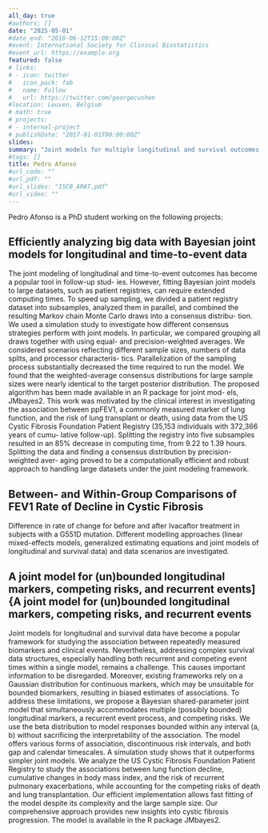 ```yaml
---
all_day: true
#authors: []
date: "2025-05-01"
#date_end: "2018-06-12T15:00:00Z"
#event: International Society for Clinical Biostatistics
#event_url: https://example.org
featured: false
# links:
# - icon: twitter
#   icon_pack: fab
#   name: Follow
#   url: https://twitter.com/georgecushen
#location: Leuven, Belgium
# math: true
# projects:
# - internal-project
# publishDate: "2017-01-01T00:00:00Z"
slides: 
summary: "Joint models for multiple longitudinal and survival outcomes using the Cystic Fibrosis data" 
#tags: []
title: Pedro Afonso
#url_code: ""
#url_pdf: ""
#url_slides: "ISCB_ARAT.pdf"
#url_video: ""
---
```


Pedro Afonso is a PhD student working on the following projects:

## Efficiently analyzing big data with Bayesian joint models for longitudinal and time-to-event data

The joint modeling of longitudinal and time-to-event outcomes has become a popular tool in follow-up stud-
ies. However, fitting Bayesian joint models to large datasets, such as patient registries, can require extended
computing times. To speed up sampling, we divided a patient registry dataset into subsamples, analyzed
them in parallel, and combined the resulting Markov chain Monte Carlo draws into a consensus distribu-
tion. We used a simulation study to investigate how different consensus strategies perform with joint models.
In particular, we compared grouping all draws together with using equal- and precision-weighted averages.
We considered scenarios reflecting different sample sizes, numbers of data splits, and processor characteris-
tics. Parallelization of the sampling process substantially decreased the time required to run the model. We
found that the weighted-average consensus distributions for large sample sizes were nearly identical to the
target posterior distribution. The proposed algorithm has been made available in an R package for joint mod-
els, JMbayes2. This work was motivated by the clinical interest in investigating the association between
ppFEV1, a commonly measured marker of lung function, and the risk of lung transplant or death, using data
from the US Cystic Fibrosis Foundation Patient Registry (35,153 individuals with 372,366 years of cumu-
lative follow-up). Splitting the registry into five subsamples resulted in an 85% decrease in computing time,
from 9.22 to 1.39 hours. Splitting the data and finding a consensus distribution by precision-weighted aver-
aging proved to be a computationally efficient and robust approach to handling large datasets under the joint
modeling framework.
 
## Between- and Within-Group Comparisons of FEV1 Rate of Decline in Cystic Fibrosis 

Difference in rate of change for before and after Ivacaftor treatment in subjects with a G551D mutation. Different modelling approaches (linear mixed-effects models, generalized estimating equations and joint models of longitudinal and survival data) and data scenarios are investigated.

## A joint model for (un)bounded longitudinal markers, competing risks, and recurrent events]{A joint model for (un)bounded longitudinal markers, competing risks, and recurrent events

Joint models for longitudinal and survival data have become a popular framework for studying the
association between repeatedly measured biomarkers and clinical events. Nevertheless, addressing complex survival
data structures, especially handling both recurrent and competing event times within a single model, remains a
challenge. This causes important information to be disregarded. Moreover, existing frameworks rely on a Gaussian
distribution for continuous markers, which may be unsuitable for bounded biomarkers, resulting in biased estimates of
associations. To address these limitations, we propose a Bayesian shared-parameter joint model that simultaneously
accommodates multiple (possibly bounded) longitudinal markers, a recurrent event process, and competing risks. We
use the beta distribution to model responses bounded within any interval (a, b) without sacrificing the interpretability
of the association. The model offers various forms of association, discontinuous risk intervals, and both gap and
calendar timescales. A simulation study shows that it outperforms simpler joint models. We analyze the US Cystic
Fibrosis Foundation Patient Registry to study the associations between lung function decline, cumulative changes
in body mass index, and the risk of recurrent pulmonary exacerbations, while accounting for the competing risks of
death and lung transplantation. Our efficient implementation allows fast fitting of the model despite its complexity
and the large sample size. Our comprehensive approach provides new insights into cystic fibrosis progression. The
model is available in the R package JMbayes2.